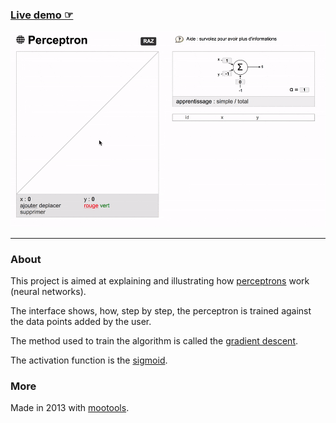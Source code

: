 ### [Live demo ☞](https://lucleray.github.io/perceptron/)

![Demo of perceptron](demo.gif)

<hr>

### About

This project is aimed at explaining and illustrating how [perceptrons](https://en.wikipedia.org/wiki/Perceptron) work (neural networks).

The interface shows, how, step by step, the perceptron is trained against the data points added by the user.

The method used to train the algorithm is called the [gradient descent](https://en.wikipedia.org/wiki/Gradient_descent).

The activation function is the [sigmoid](https://en.wikipedia.org/wiki/Sigmoid_function).

### More

Made in 2013 with [mootools](https://mootools.net/).
